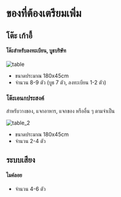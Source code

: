 # ของที่ต้องเตรียมเพิ่ม

## โต๊ะ เก้าอี้

#### โต๊ะสำหรับลงทะเบียน, บูธบริษัท
![table](https://user-images.githubusercontent.com/811559/213951315-dcbb45e2-75bd-4b4e-bc0d-8c454b72c288.jpg)
- ขนาดประมาณ 180x45cm
- จำนวน 8-9 ตัว (บูธ 7 ตัว, ลงทะเบียน 1-2 ตัว)

### โต๊ะเอนกประสงค์
สำหรับวางของ, แจกอาหาร, แจกของ หรืออื่น ๆ ตามจำเป็น

![table_2](https://user-images.githubusercontent.com/811559/213951803-5ca822ea-af17-4fec-ae15-9aa60d14287d.jpg)
- ขนาดประมาณ 180x45cm
- จำนวน 2-4 ตัว

## ระบบเสียง

#### ไมค์ลอย
- จำนวน 4-6 ตัว
